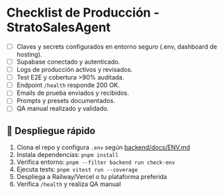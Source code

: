 # Checklist de Producción - StratoSalesAgent

- [ ] Claves y secrets configurados en entorno seguro (.env, dashboard de hosting).
- [ ] Supabase conectado y autenticado.
- [ ] Logs de producción activos y revisados.
- [ ] Test E2E y cobertura >90% auditada.
- [ ] Endpoint `/health` responde 200 OK.
- [ ] Emails de prueba enviados y recibidos.
- [ ] Prompts y presets documentados.
- [ ] QA manual realizado y validado.

## 🚀 Despliegue rápido

1. Clona el repo y configura `.env` según [backend/docs/ENV.md](backend/docs/ENV.md)
2. Instala dependencias: `pnpm install`
3. Verifica entorno: `pnpm --filter backend run check-env`
4. Ejecuta tests: `pnpm vitest run --coverage`
5. Despliega a Railway/Vercel o tu plataforma preferida
6. Verifica `/health` y realiza QA manual 